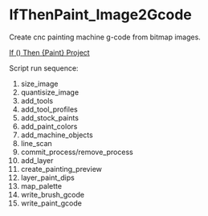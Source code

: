 # IfThenPaint_Image2Gcode
Create cnc painting machine g-code from bitmap images.

[If () Then {Paint} Project](https://hackaday.io/project/166524-if-then-paint)
 
Script run sequence:
1. size_image
2. quantisize_image
3. add_tools
4. add_tool_profiles
5. add_stock_paints
6. add_paint_colors
7. add_machine_objects
8. line_scan
9. commit_process/remove_process
10. add_layer
11. create_painting_preview
12. layer_paint_dips
13. map_palette
14. write_brush_gcode 
15. write_paint_gcode
